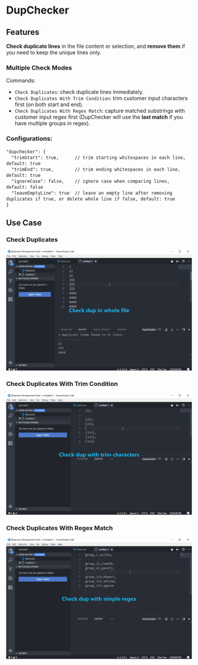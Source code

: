 # DupChecker

## Features

**Check duplicate lines** in the file content or selection, and **remove them** if you need to keep the unique lines only.

### Multiple Check Modes
Commands:
- `Check Duplicates`: check duplicate lines immediately.
- `Check Duplicates With Trim Condition`: trim customer input characters first (on both start and end).
- `Check Duplicates With Regex Match`: capture matched substrings with customer input regex first (DupChecker will use the **last match** if you have multiple groups in regex).

### Configurations:
```
"dupchecker": {
  "trimStart": true,      // trim starting whitespaces in each line, default: true
  "trimEnd": true,        // trim ending whitespaces in each line, default: true
  "ignoreCase": false,    // ignore case when comparing lines, default: false
  "leaveEmptyLine": true  // leave an empty line after removing duplicates if true, or delete whole line if false, default: true
}
```

## Use Case

### Check Duplicates
![feature X](images/demo1.gif)

### Check Duplicates With Trim Condition
![feature X](images/demo2.gif)

### Check Duplicates With Regex Match
![feature X](images/demo3.gif)
